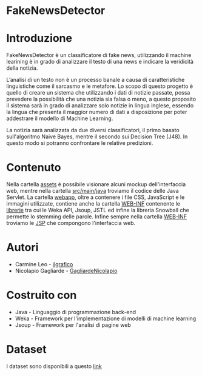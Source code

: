 # FakeNewsDetector

# Introduzione
FakeNewsDetector è un classificatore di fake news, utilizzando il machine 
learining è in grado di analizzare il testo di una news e indicare la veridicità
della notizia.

L’analisi di un testo non è un processo banale a causa di caratteristiche linguistiche come il sarcasmo e le metafore. Lo scopo di questo progetto è quello di creare un sistema che utilizzando i dati di notizie passate, possa prevedere la possibilità che una notizia sia falsa o meno, a questo proposito il sistema sarà in grado di analizzare solo notizie in lingua inglese, essendo la lingua che presenta il maggior numero di dati a disposizione per poter addestrare il modello di Machine Learning.

La notizia sarà analizzata da due diversi classificatori, il primo basato sull'algoritmo Naive Bayes, mentre il secondo sui Decision Tree (J48). In questo modo si potranno confrontare le relative predizioni.

# Contenuto
Nella cartella [assets](https://github.com/ilgrafico/fakenewsdetector/tree/master/assets) è possibile visionare alcuni mockup dell'interfaccia web, mentre nella cartella [src/main/java](https://github.com/ilgrafico/fakenewsdetector/tree/master/src/main/java) troviamo il codice delle Java Servlet. 
La cartella [webapp](https://github.com/ilgrafico/fakenewsdetector/tree/master/src/main/webapp), oltre a contenere i file CSS, JavaScript e le immagini utilizzate, contiene anche la cartella [WEB-INF](https://github.com/ilgrafico/fakenewsdetector/tree/master/src/main/webapp/WEB-INF) contenente le [librerie](https://github.com/ilgrafico/fakenewsdetector/tree/master/src/main/webapp/WEB-INF/lib) tra cui le Weka API, Jsoup, JSTL ed infine la libreria Snowball che permette lo stemming delle parole. Infine sempre nella cartella [WEB-INF](https://github.com/ilgrafico/fakenewsdetector/tree/master/src/main/webapp/WEB-INF) troviamo le [JSP](https://github.com/ilgrafico/fakenewsdetector/tree/master/src/main/webapp/WEB-INF/views) che compongono l'interfaccia web.

# Autori
 - Carmine Leo - [ilgrafico](https://github.com/ilgrafico)
 - Nicolapio Gagliarde - [GagliardeNicolapio](https://github.com/GagliardeNicolapio)
 
 # Costruito con
  - Java - Linguaggio di programmazione back-end
  - Weka - Framework per l'implementazione di modelli di machine learning
  - Jsoup - Framework per l'analisi di pagine web 

# Dataset
 I dataset sono disponibili a questo [link](https://drive.google.com/drive/folders/1AhW3YYmInQGEek945jBpjh3Fsq5YHl47?usp=sharing)
